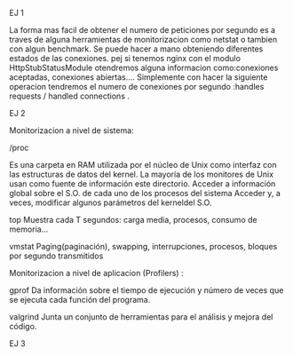 EJ 1

La forma mas facil de obtener el numero de peticiones por segundo es a traves de alguna herramientas de monitorizacion como netstat o tambien con algun benchmark.
Se puede hacer a mano obteniendo diferentes estados de las conexiones. pej si tenemos nginx con el  modulo HttpStubStatusModule otendremos alguna informacion como:conexiones aceptadas, conexiones abiertas....
Simplemente con  hacer la siguiente operacion tendremos el numero de conexiones por segundo :handles requests / handled connections .



EJ 2

Monitorizacion a nivel de sistema:

/proc

Es una carpeta en RAM utilizada por el núcleo de Unix como interfaz con las estructuras de datos del kernel.
La mayoría de los monitores de Unix usan como fuente de información este directorio.
Acceder a información global sobre el S.O. de cada uno de los procesos del sistema
Acceder y, a veces, modificar algunos parámetros del kerneldel S.O.

top
Muestra cada T segundos: carga media, procesos, consumo de memoria...

vmstat
Paging(paginación), swapping, interrupciones, procesos, bloques por segundo transmitidos


Monitorizacion a nivel de aplicacion (Profilers) :

gprof
Da información sobre el tiempo de ejecución y número de veces que se ejecuta cada función del programa.

valgrind
Junta un conjunto de herramientas para el análisis y mejora del código.




EJ 3
